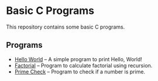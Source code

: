 # Basic C Programs

This repository contains some basic C programs.

## Programs

- [Hello World](hello_world.c) – A simple program to print Hello, World!
- [Factorial](factorial.c) – Program to calculate factorial using recursion.
- [Prime Check](prime_check.c) – Program to check if a number is prime.

